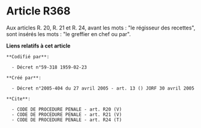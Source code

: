 # Article R368

Aux articles R. 20, R. 21 et R. 24, avant les mots : "le régisseur des recettes", sont insérés les mots : "le greffier en
chef ou par".

**Liens relatifs à cet article**

	**Codifié par**:

	  - Décret n°59-318 1959-02-23

	**Créé par**:

	  - Décret n°2005-404 du 27 avril 2005 - art. 13 () JORF 30 avril 2005

	**Cite**:

	  - CODE DE PROCEDURE PENALE - art. R20 (V)
	  - CODE DE PROCEDURE PENALE - art. R21 (V)
	  - CODE DE PROCEDURE PENALE - art. R24 (T)
